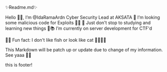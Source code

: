 ✨Readme.md✨

Hello 👋👋, I’m @IdaRamaArdn Cyber Security Lead at AKSATA
🐛 I’m looking some malicious code for Exploits 👀👀
🌱 Just don't stop to studying and learning new things 📖📚
 I’m currently on server development for CTF'd



🐕‍🦺 Fun fact: I don't like fish or look like cat 🐱‍👤🐱‍🐉





This Markdown will be patch up or update due to change of my information.
See yaaa 👋🙏


this is footer!

